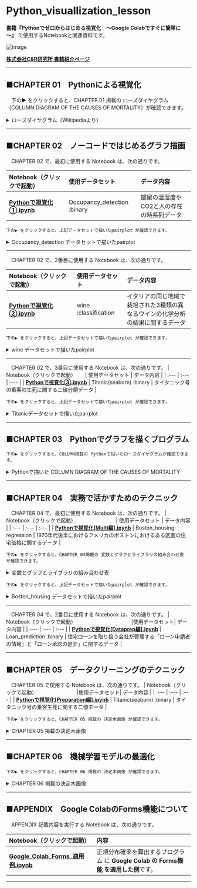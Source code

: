 # Python_visuallization_lesson

**書籍『Pythonでゼロからはじめる視覚化　～Google Colabですぐに簡単に～』** で使用するNotebookと関連資料です。

![image](https://user-images.githubusercontent.com/90017759/222333279-2f9115a4-cbf7-4e79-8c5c-46f40662397b.png)

[**株式会社C&R研究所 書籍紹介ページ**](https://www.c-r.com/book/detail/1486)

***
## ■CHAPTER 01　Pythonによる視覚化
　下の▶ をクリックすると、CHAPTER 01 掲載の ローズダイヤグラム（COLUMN DIAGRAM OF THE CAUSES OF MORTALITY）が確認できます。 

<details><summary>ローズダイヤグラム（Wikipediaより）</summary><div>

![FD939656-8392-4B37-964A-0028BF6921CE.jpeg](https://qiita-image-store.s3.ap-northeast-1.amazonaws.com/0/1275001/fe0fce78-cc2d-b3fc-db26-17e524a9da22.jpeg)
https://commons.wikimedia.org/wiki/File:Nightingale-mortality.jpg
</div></details>
 
***
## ■CHAPTER 02　ノーコードではじめるグラフ描画
　CHAPTER 02 で、最初に使用する Notebook は、次の通りです。 

| Notebook（クリックで起動）　　　　 | 使用データセット | データ内容 | 
| :--- | :--- | :--- |
|  [**Pythonで視覚化①.ipynb**](https://colab.research.google.com/github/hima2b4/Python_visuallization_lesson/blob/main/Python%E3%81%A7%E8%A6%96%E8%A6%9A%E5%8C%96%E2%91%A0%20.ipynb) | Occupancy_detection :binary | 部屋の温湿度やCO2と人の存在の時系列データ |

    下の▶ をクリックすると、上記データセットで描いたpairplot が確認できます。 

<details><summary> Occupancy_detection データセットで描いたpairplot</summary><div>

![image.png](https://qiita-image-store.s3.ap-northeast-1.amazonaws.com/0/1275001/b0026705-8f23-90dd-23a8-649b83ab8a25.png)

</div></details>

***
　CHAPTER 02 で、2番目に使用する Notebook は、次の通りです。 

| Notebook（クリックで起動）　  　　　　　　　| 使用データセット　　　 | データ内容 | 
| :--- | :--- | :--- |
| [**Pythonで視覚化②.ipynb**](https://colab.research.google.com/github/hima2b4/Python_visuallization_lesson/blob/main/Python%E3%81%A7%E8%A6%96%E8%A6%9A%E5%8C%96%E2%91%A1%20.ipynb)| wine :classification | イタリアの同じ地域で栽培された3種類の異なるワインの化学分析の結果に関するデータ |

    下の▶ をクリックすると、上記データセットで描いたpairplot が確認できます。 

<details><summary> wine データセットで描いたpairplot</summary><div>

![image.png](https://qiita-image-store.s3.ap-northeast-1.amazonaws.com/0/1275001/1e29a489-3273-0c4b-524e-33cdfede894e.png)

</div></details>

***
　CHAPTER 02 で、3番目に使用する Notebook は、次の通りです。 
| Notebook（クリックで起動）　　 | 使用データセット | データ内容 | 
| :--- | :--- | :--- |
| [**Pythonで視覚化③.ipynb**](https://colab.research.google.com/github/hima2b4/Python_visuallization_lesson/blob/main/Python%E3%81%A7%E8%A6%96%E8%A6%9A%E5%8C%96%E2%91%A2.ipynb) | Titanic(seaborn) :binary | タイタニック号の乗客の生死に関する二値分類データ |

    下の▶ をクリックすると、上記データセットで描いたpairplot が確認できます。

<details><summary> Titanicデータセットで描いたpairplot</summary><div>

![image.png](https://qiita-image-store.s3.ap-northeast-1.amazonaws.com/0/1275001/e12b5b81-2cfe-ca41-7ff9-6d177b9e6b7b.png)

</div></details>

***
## ■CHAPTER 03　Pythonでグラフを描くプログラム

    下の▶ をクリックすると、COLUMN掲載の Pythonで描いたローズダイヤグラムが確認できます。

<details><summary>Pythonで描いた COLUMN DIAGRAM OF THE CAUSES OF MORTALITY</summary><div>

**APRIL1854~MARCH1855**
![image.png](https://qiita-image-store.s3.ap-northeast-1.amazonaws.com/0/1275001/04519ac1-9855-473a-a2ae-a10cc2fc132d.png)
**APRIL1855~MARCH1856**
![image.png](https://qiita-image-store.s3.ap-northeast-1.amazonaws.com/0/1275001/4c5c79f6-9425-6c74-5650-754333a3c751.png)


</div></details>

***
## ■CHAPTER 04　実務で活かすためのテクニック

　CHAPTER 04 で、最初に使用する Notebook は、次の通りです。 
| Notebook（クリックで起動）　　　　　　　　 | 使用データセット | データ内容 | 
| :--- | :--- | :--- |
| [**Pythonで視覚化[Multi編].ipynb**](https://colab.research.google.com/github/hima2b4/Python_visuallization_lesson/blob/main/Python%E3%81%A7%E8%A6%96%E8%A6%9A%E5%8C%96%5BMulti%E7%B7%A8%5D.ipynb) | Boston_housing: regression | 1970年代後半におけるアメリカのボストンにおけるある区画の住宅価格に関するデータ |

    下の▶ をクリックすると、CHAPTER 04掲載の 変数とグラフとライブラリの組み合わせ表 が確認できます。
<details><summary>変数とグラフとライブラリの組み合わせ表</summary><div>

![image.png](https://qiita-image-store.s3.ap-northeast-1.amazonaws.com/0/1275001/eb81a2c2-6d98-d7e4-fb42-6f8d1c15c190.png)

</div></details>

    下の▶ をクリックすると、上記データセットで描いたpairplot が確認できます。
<details><summary> Boston_housing データセットで描いたpairplot　</summary><div>

![image.png](https://qiita-image-store.s3.ap-northeast-1.amazonaws.com/0/1275001/55d371c7-6856-3d9f-33dd-73d36a96771d.png)

</div></details>

***
　CHAPTER 04 で、2番目に使用する Notebook は、次の通りです。 
| Notebook（クリックで起動）　　　　　　　　　　　 |使用データセット| データ内容 | 
| :--- | :--- | :--- |
| [**Pythonで視覚化[Dataprep編].ipynb**](https://colab.research.google.com/github/hima2b4/Python_visuallization_lesson/blob/main/Python%E3%81%A7%E8%A6%96%E8%A6%9A%E5%8C%96%5BDataprep%E7%B7%A8%5D.ipynb) | Loan_prediction :binary | 住宅ローンを取り扱う会社が管理する「ローン申請者の情報」と「ローン承認の是非」に関するデータ |

***
## ■CHAPTER 05　データクリーニングのテクニック
　CHAPTER 05 で使用する Notebook は、次の通りです。 
| Notebook（クリックで起動）　　　　　　　　 |使用データセット| データ内容 | 
| :--- | :--- | :--- |
| [**Pythonで視覚化[Preparation編].ipynb**](https://colab.research.google.com/github/hima2b4/Python_visuallization_lesson/blob/main/Python%E3%81%A7%E8%A6%96%E8%A6%9A%E5%8C%96%5BPreparation%E7%B7%A8%5D.ipynb) | Titanic(seaborn) :binary | タイタニック号の乗客生死に関する二値データ |

    下の▶ をクリックすると、CHAPTER 05 掲載の 決定木画像 が確認できます。

<details><summary>CHAPTER 05 掲載の決定木画像</summary><div>

**Titanicデータ（木の深さ：3）**
![image.png](https://qiita-image-store.s3.ap-northeast-1.amazonaws.com/0/1275001/36479428-cc28-4079-1be5-aedc2dd8c2da.png)
**Titanicデータ（木の深さ：5）**
![image.png](https://qiita-image-store.s3.ap-northeast-1.amazonaws.com/0/1275001/e361b911-c527-c287-fa6e-fa65a80a2acc.png)
**Boston-housingデータ（木の深さ：3）**
![image.png](https://qiita-image-store.s3.ap-northeast-1.amazonaws.com/0/1275001/d9ece2a1-ec01-bee1-1a7b-c7ee74289b23.png)

</div></details>

***
## ■CHAPTER 06　機械学習モデルの最適化

    下の▶ をクリックすると、CHAPTER 06 掲載の 決定木画像 が確認できます。
<details><summary>CHAPTER 06 掲載の決定木画像</summary><div>

**最適条件で描いた決定木（Titanicデータ）**
![image.png](https://qiita-image-store.s3.ap-northeast-1.amazonaws.com/0/1275001/8fbf4d1e-aafe-ca1a-bd2d-d29203d91a4b.png)
**予測結果を表示した決定木（Titanicデータ）**
![image.png](https://qiita-image-store.s3.ap-northeast-1.amazonaws.com/0/1275001/3d70357f-749b-7052-8dd6-9073c6d06326.png)
**最適条件で描いた決定木（Boston-housingデータ）**
![image.png](https://qiita-image-store.s3.ap-northeast-1.amazonaws.com/0/1275001/7082e1eb-bc73-1300-8cde-7bb10512e7d0.png)

</div></details>

***
## ■APPENDIX　Google ColabのForms機能について
　APPENDIX 記載内容を実行する Notebook は、次の通りです。 

| Notebook（クリックで起動）　　　　　　　 | 内容 | 
| :--- | :--- |
|  [**Google_Colab_Forms_適用例.ipynb**](https://colab.research.google.com/github/hima2b4/Python_visuallization_lesson/blob/main/Google_Colab_Forms_%E9%81%A9%E7%94%A8%E4%BE%8B.ipynb) | 正規分布確率を算出するプログラム に **Google Colab の Forms機能 を適用した例**です。|
***

